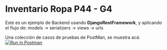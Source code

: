 # Inventario Ropa P44 - G4
Este es un ejemplo de Backend usando __DjangoRestFramework__, y aplicando el flujo de:
models -> serializers -> views -> urls

Una colección de casos de pruebas de PostMan, se muestra acá: 
[![Run in Postman](https://run.pstmn.io/button.svg)](https://god.gw.postman.com/run-collection/17834597-f0311ea0-866e-4229-b12c-a1c8821ab4d5?action=collection%2Ffork&collection-url=entityId%3D17834597-f0311ea0-866e-4229-b12c-a1c8821ab4d5%26entityType%3Dcollection%26workspaceId%3D06925bb1-1bce-4dcf-9ad8-daa78fca2842)